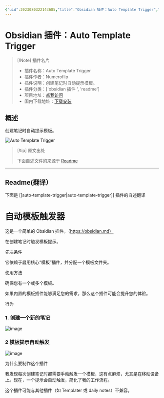 ```yaml
---
{"uid":2023080322143685,"title":"Obsidian 插件：Auto Template Trigger","tags":["obsidian插件","readme"],"description":"创建笔记时自动提示模板。","author":"AI","type":"readme","draft":false,"editable":false,"modified":20230101000000,"dg-publish":true,"permalink":"/lake-of-knowledge/10-obsidian/obsidian/readme/auto-template-trigger-readme/","dgPassFrontmatter":true}
---
```



# Obsidian 插件：Auto Template Trigger

> [!Note] 插件名片
> - 插件名称：Auto Template Trigger
> - 插件作者：Numeroflip
> - 插件说明：创建笔记时自动提示模板。
> - 插件分类：['obsidian 插件 ', 'readme']
> - 项目地址：[点我访问](https://github.com/numeroflip/obsidian-auto-template-prompt)
> - 国内下载地址：[下载安装](https://pkmer.cn/products/plugin/pluginMarket/?auto-template-trigger)

## 概述

创建笔记时自动提示模板。

![Auto Template Trigger](https://cdn.pkmer.cn/covers/auto-template-trigger.png!pkmer)

> [!tip] 原文出处
>
>下面自述文件的来源于 [Readme](https://ghproxy.net/https://raw.githubusercontent.com/numeroflip/obsidian-auto-template-prompt/master/README.md)
>

---

## Readme(翻译）

下面是 [[auto-template-trigger\|auto-template-trigger]] 插件的自述翻译

# 自动模板触发器

这是一个简单的 Obsidian 插件。（<https://obsidian.md）>

在创建笔记时触发模板提示。

先决条件

它依赖于启用核心“模板”插件，并分配一个模板文件夹。

使用方法

确保您有一个或多个模板。

如果内置的模板插件能够满足您的需求，那么这个插件可能会提升您的体验。

行为

### 1. 创建一个新的笔记

![image](https://user-images.githubusercontent.com/46031874/233847364-48e0ca1e-f8cc-4aff-a582-b9c9fdd215b8.png)

### 2 模板提示自动触发

![image](https://user-images.githubusercontent.com/46031874/233847405-6ad376cc-2d76-42fe-ba12-3e173d38163c.png)

为什么要制作这个插件

我发现每次创建笔记时都需要手动触发一个模板，这有点麻烦，尤其是在移动设备上。现在，一个提示会自动触发，简化了我的工作流程。

这个插件可能与其他插件（如 Templater 或 daily notes）不兼容。
